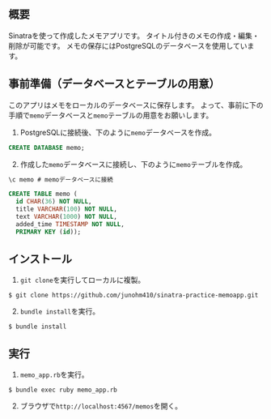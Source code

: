 ##  概要
Sinatraを使って作成したメモアプリです。
タイトル付きのメモの作成・編集・削除が可能です。
メモの保存にはPostgreSQLのデータベースを使用しています。

## 事前準備（データベースとテーブルの用意）
このアプリはメモをローカルのデータベースに保存します。
よって、事前に下の手順で`memo`データベースと`memo`テーブルの用意をお願いします。

1. PostgreSQLに接続後、下のように`memo`データベースを作成。
```sql
CREATE DATABASE memo;
```

2. 作成した`memo`データベースに接続し、下のように`memo`テーブルを作成。
```sql
\c memo # memoデータベースに接続
```
```sql
CREATE TABLE memo (
  id CHAR(36) NOT NULL,
  title VARCHAR(100) NOT NULL,
  text VARCHAR(1000) NOT NULL,
  added_time TIMESTAMP NOT NULL,
  PRIMARY KEY (id));
```

## インストール
1. `git clone`を実行してローカルに複製。
```
$ git clone https://github.com/junohm410/sinatra-practice-memoapp.git
```

2. `bundle install`を実行。
```
$ bundle install
```

## 実行
1. `memo_app.rb`を実行。
```
$ bundle exec ruby memo_app.rb
```

2. ブラウザで`http://localhost:4567/memos`を開く。
